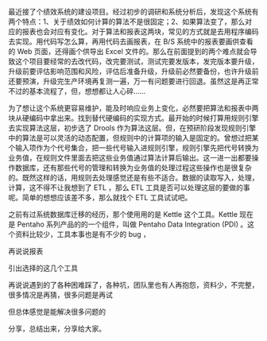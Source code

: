 最近接了个绩效系统的建设项目。经过初步的调研和系统分析后，发现这个系统有两个特点：1、关于绩效如何计算的算法不是很固定；2、如果算法变了，那么对应的报表也会对应有变化。对于算法和报表这两块，常见的方式就是去用程序编码去实现。用代码写怎么算，再用代码去画报表，在 B/S 系统中的报表要画供查看的 Web 页面，还得画个供导出 Excel 文件的。那么在前面提到的两个难点就会导致这个项目要经常的去改代码，改完要测试，测试完要发版本，发完版本要升级，升级前要评估影响范围和风险，评估后准备升级，升级前必然要备份，也许升级前还要预演，升级完生产环境再复测一遍，万一有问题要进行回退。虽然这是再正常不过的基本流程了，但，想想都让人心碎……

为了想让这个系统更容易维护，能及时响应业务上变化，必然要把算法和报表中两块从硬编码中拿出来。找到替代硬编码的实现方式。最开始的时候打算用规则引擎去实现算法这层，初步选了 Drools 作为算法这层。但，在预研阶段发现规则引擎中的算法是可以灵活的动态配置，但规则中的计算项的输入是固定的。曾想过把某个输入项作为个代号集合，把一些代号输入进规则引擎，规则引擎先把代号转换为业务值，在规则文件里面去把这些业务值通过算法计算后输出。这一进一出都要操作数据库，还有那些代号的管理和转换为业务值的处理过程这些操作也是很复杂的。既然这样的话，用规则去处理感觉还是有些不适合。数据的读取写入，处理，计算，这不得不让我想到了 ETL ，那么 ETL 工具是否可以处理这层的要做的事呢。简单的想想应该差不多，那么就找个 ETL 工具试试吧。

之前有过系统数据库迁移的经历，那个使用用的是 Kettle 这个工具。Kettle 现在是 Pentaho 系列产品的的一个组件，叫做 Pentaho Data Integration (PDI)  。这个资料比较少，工具本事也是有不少的 bug ，

再说说报表

引出选择的这几个工具

再说说遇到的了各种困难踩了，各种坑，团队里也有人再抱怨，资料少，不完整，很多情况是再猜，很多问题是再试

但总体感觉是能解决很多问题的

分享，总结出来，分享给大家。

